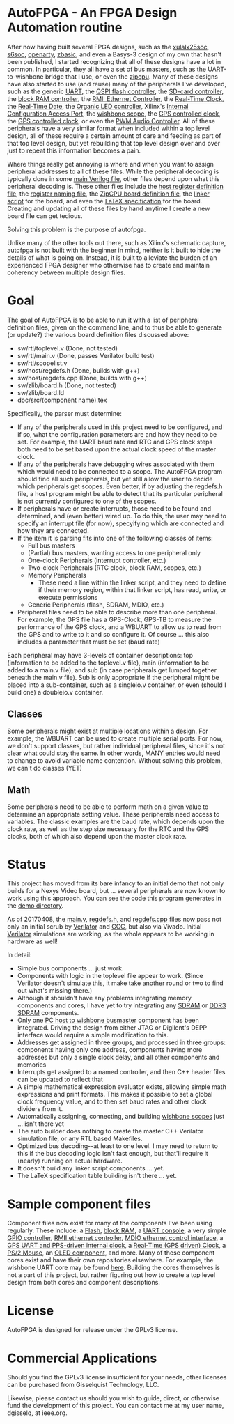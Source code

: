 # AutoFPGA - An FPGA Design Automation routine

After now having built several FPGA designs, such as the
[xulalx25soc](https://github.com/ZipCPU/xulalx25soc),
[s6soc](https://github.com/ZipCPU/s6soc),
[openarty](https://github.com/ZipCPU/openarty),
[zbasic](https://github.com/ZipCPU/zbasic),
and even a Basys-3 design of my own that hasn't been published, I started
recognizing that all of these designs have a lot in common.  In particular, they
all have a set of bus masters, such as the UART-to-wishbone bridge that I use,
or even the [zipcpu](https://github.com/ZipCPU/zipcpu).  Many of these designs
have also started to use (and reuse) many of the peripherals I've developed,
such as
the generic [UART](https://github.com/ZipCPU/wbuart),
the [QSPI flash controller](https://github.com/ZipCPU/qspiflash),
the [SD-card controller](https://github.com/ZipCPU/sdspi),
the [block RAM controller](https://github.com/ZipCPU/openarty/blob/master/rtl/memdev.v),
the [RMII Ethernet Controller](https://github.com/ZipCPU/openarty/blob/master/rtl/enetpackets.v),
the [Real-Time Clock](https://github.com/ZipCPU/rtcclock),
the [Real-Time Date](https://github.com/ZipCPU/rtcclock/blob/master/rtl/rtcdate.v),
the [Organic LED controller](https://github.com/ZipCPU/openarty/blob/master/rtl/wboled.v),
Xilinx's [Internal Configuration Access Port](https://github.com/ZipCPU/wbicapetwo),
the [wishbone scope](https://github.com/ZipCPU/wbscope),
the [GPS controlled clock](https://github.com/ZipCPU/openarty/blob/master/rtl/gpsclock.v),
the [GPS controlled clock](https://github.com/ZipCPU/openarty/blob/master/rtl/gpsclock.v),
or even the [PWM Audio Controller](https://github.com/ZipCPU/wbpwmaudio).
All of these peripherals have a very similar format when included within a
top level design, all of these require a certain amount of care and feeding
as part of that top level design, but yet rebuilding that top level design over
and over just to repeat this information becomes a pain.

Where things really get annoying is where and when you want to assign peripheral
addresses to all of these files.  While the peripheral decoding is typically
done in some [main Verilog file](https://github.com/ZipCPU/openarty/blob/master/rtl/busmaster.v),
other files depend upon what this peripheral decoding is.  These other files
include the [host register definition file](https://github.com/ZipCPU/openarty/blob/master/sw/host/regdefs.h),
the [register naming file](https://github.com/ZipCPU/openarty/blob/master/sw/host/regdefs.cpp),
the [ZipCPU board definition file](https://github.com/ZipCPU/openarty/blob/master/sw/zlib/artyboard.h),
the [linker script](https://github.com/ZipCPU/openarty/blob/master/sw/board/arty.ld) for the board,
and even the [LaTeX specification](https://github.com/ZipCPU/openarty/blob/master/doc/src/spec.tex) for the board.
Creating and updating all of these files by hand anytime I create a new board
file can get tedious.

Solving this problem is the purpose of autofpga.

Unlike many of the other tools out there, such as Xilinx's schematic capture,
autofpga is not built with the beginner in mind, neither is it built to hide
the details of what is going on.  Instead, it is built to alleviate the burden
of an experienced FPGA designer who otherwise has to create and maintain
coherency between multiple design files.

# Goal

The goal of AutoFPGA is to be able to run it with a list of peripheral
definition files, given on the command line, and to thus be able to generate
(or update?) the various board definition files discussed above:

- sw/rtl/toplevel.v (Done, not tested)
- sw/rtl/main.v	 (Done, passes Verilator build test)
- sw/rtl/scopelist.v
- sw/host/regdefs.h (Done, builds with g++)
- sw/host/regdefs.cpp (Done, builds with g++)
- sw/zlib/board.h (Done, not tested)
- sw/zlib/board.ld
- doc/src/(component name).tex

Specifically, the parser must determine:
- If any of the peripherals used in this project need to be configured, and if so, what the configuration parameters are and how they need to be set.  For example, the UART baud rate and RTC and GPS clock steps both need to be set based upon the actual clock speed of the master clock.
- If any of the peripherals have debugging wires associated with them which would need to be connected to a scope.  The AutoFPGA program should find all such peripherals, but yet still allow the user to decide which peripherals get scopes.  Even better, if by adjusting the regdefs.h file, a host program might be able to detect that its particular peripheral is not currently configured to one of the scopes.
- If peripherals have or create interrupts, those need to be found and determined, and (even better) wired up.  To do this, the user may need to specify an interrupt file (for now), specyifying which are connected and how they are connected.
- If the item it is parsing fits into one of the following classes of items:
	* Full bus masters
	* (Partial) bus masters, wanting access to one peripheral only
	* One-clock Peripherals (interrupt controller, etc.)
	* Two-clock Peripherals (RTC clock, block RAM, scopes, etc.)
	* Memory Peripherals
		* These need a line within the linker script, and they need to define if their memory region, within that linker script, has read, write, or execute permissions
	* Generic Peripherals (flash, SDRAM, MDIO, etc.)
- Peripheral files need to be able to describe more than one peripheral.  For example, the GPS file has a GPS-Clock, GPS-TB to measure the performance of the GPS clock, and a WBUART to allow us to read from the GPS and to write to it and so configure it.  Of course ... this also includes a parameter that must be set (baud rate)

Each peripheral may have 3-levels of container descriptions: top (information
to be added to the toplevel.v file), main (information to be added to a main.v
file), and sub (in case peripherals get lumped together beneath the main.v file).  Sub is only appropriate if the peripheral might be placed into a sub-container, such as a singleio.v container, or even (should I build one) a doubleio.v container.

## Classes

Some peripherals might exist at multiple locations within a design.
For example, the WBUART can be used to create multiple serial ports.
For now, we don't support classes, but rather
individual peripheral files, since it's not clear what could stay the
same.  In other words, MANY entries would need to change to avoid
variable name contention.  Without solving this problem, we can't
do classes (YET)

## Math
Some peripherals need to be able to perform math on a given value to determine
an appropriate setting value.  These peripherals need access to variables.
The classic examples are the baud rate, which depends upon the clock rate,
as well as the step size necessary for the RTC and the GPS clocks, both of which
also depend upon the master clock rate.

# Status

This project has moved from its bare infancy to an initial demo that not
only builds for a Nexys Video board, but ... several peripherals are now
known to work using this approach.  You can see the code this program
generates in the [demo directory](sw/demo-out/).

As of 20170408, the [main.v](sw/demo-out/main.v),
[regdefs.h](sw/demo-out/regdefs.h),
and [regdefs.cpp](sw/demo-out/regdefs.cpp) files now pass not only an initial
scrub by [Verilator](https://www.veripool.org/wiki/verilator)
and [GCC](https://gcc.gnu.org), but also via Vivado.  Initial
[Verilator](https://www.veripool.org/wiki/verilator) simulations are working,
as the whole appears to be working in hardware as well!

In detail:
- Simple bus components ... just work.
- Components with logic in the toplevel file appear to work.  (Since Verilator doesn't simulate this, it make take another round or two to find out what's missing there.)
- Although it shouldn't have any problems integrating memory components and cores, I have yet to try integrating any [SDRAM](https://github.com/ZipCPU/xulalx25soc/blob/master/rtl/wbsdram.v) or [DDR3 SDRAM](http://opencores.org/project,wbddr3) components.
- Only one [PC host to wishbone busmaster](sw/wbubus.txt) component has been integrated.  Driving the design from either JTAG or Digilent's DEPP interface would require a simple modification to this.
- Addresses get assigned in three groups, and processed in three groups: components having only one address, components having more addresses but only a single clock delay, and all other components and memories
- Interrupts get assigned to a named controller, and then C++ header files can be updated to reflect that
- A simple mathematical expression evaluator exists, allowing simple math expressions and print formats.  This makes it possible to set a global clock frequency value, and to then set baud rates and other clock dividers from it.
- Automatically assigning, connecting, and building [wishbone scopes](https://github.com/ZipCPU/wbscope) just ... isn't there yet
- The auto builder does nothing to create the master C++ Verilator simulation file, or any RTL based Makefiles.
- Optimized bus decoding--at least to one level.  I may need to return to this if the bus decoding logic isn't fast enough, but that'll require it (nearly) running on actual hardware.
- It doesn't build any linker script components ... yet.
- The LaTeX specification table building isn't there ... yet.

# Sample component files

Component files now exist for many of the components I've been using regularly.
These include: 
a [Flash](sw/flash.txt),
[block RAM](sw/bkram.txt),
a [UART console](sw/wbuart.txt),
a very simple [GPIO controller](sw/gpio.txt),
[RMII ethernet controller](sw/enet.txt),
[MDIO ethernet control interface](sw/mdio.txt),
a [GPS UART and PPS-driven internal clock](sw/gps.txt), 
a [Real-Time (GPS driven) Clock](sw/rtcgps.txt),
a [PS/2 Mouse](sw/wbmouse.txt),
an [OLED component](sw/wboledbw.txt),
and more.
Many of these component cores exist and have their own repositories elsewhere.
For example, the wishbone UART core may be found
[here](https://github.com/ZipCPU/wbuart32).
Building the cores themselves is not a part of this project, but rather
figuring out how to create a top level design from both cores and component
descriptions.

# License

AutoFPGA is designed for release under the GPLv3 license.

# Commercial Applications

Should you find the GPLv3 license insufficient for your needs, other licenses
can be purchased from Gisselquist Technology, LLC.

Likewise, please contact us should you wish to guide, direct, or otherwise
fund the development of this project.  You can contact me at my user name,
dgisselq, at ieee.org.

